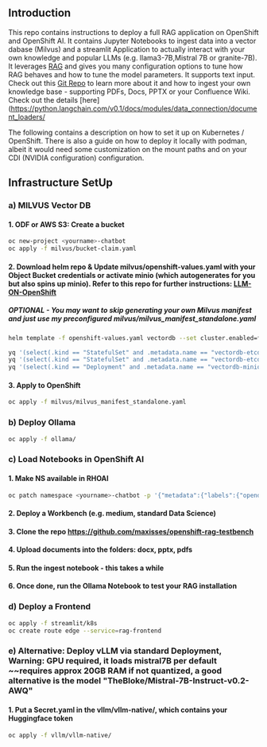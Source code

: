 ## Introduction
This repo contains instructions to deploy a full RAG application on OpenShift and OpenShift AI.
It contains Jupyter Notebooks to ingest data into a vector dabase (Milvus) and a streamlit Application to actually interact with your own knowledge and popular LLMs (e.g. llama3-7B,Mistral 7B or granite-7B).
It leverages [RAG](https://www.redhat.com/de/blog/redefining-development-retrieval-augmented-generation-rag-revolution-software-engineering) and gives you many configuration options to tune how RAG behaves and how to tune the model parameters. It supports text input. Check out this [Git Repo](https://github.com/maxisses/openshift-rag-testbench) to learn more about it and how to ingest your own knowledge base - supporting PDFs, Docs, PPTX or your Confluence Wiki. Check out the details [here](https://python.langchain.com/v0.1/docs/modules/data_connection/document_loaders/

The following contains a description on how to set it up on Kubernetes / OpenShift. There is also a guide on how to deploy it locally with podman, albeit it would need some customization on the mount paths and on your CDI (NVIDIA configuration) configuration.

## Infrastructure SetUp

### a) MILVUS Vector DB

#### 1. ODF or AWS S3: Create a bucket
```sh
oc new-project <yourname>-chatbot
oc apply -f milvus/bucket-claim.yaml
```

#### 2. Download helm repo & Update milvus/openshift-values.yaml with your Object Bucket credentials or activate minio (which autogenerates for you but also spins up minio). Refer to this repo for further instructions: [LLM-ON-OpenShift](https://github.com/rh-aiservices-bu/llm-on-openshift/tree/main/vector-databases/milvus)

##### OPTIONAL - You may want to skip generating your own Milvus manifest and just use my preconfigured milvus/milvus_manifest_standalone.yaml
```bash
helm template -f openshift-values.yaml vectordb --set cluster.enabled=false --set etcd.replicaCount=1 --set pulsar.enabled=false milvus/milvus > milvus_manifest_standalone.yaml

yq '(select(.kind == "StatefulSet" and .metadata.name == "vectordb-etcd") | .spec.template.spec.securityContext) = {}' -i milvus_manifest_standalone.yaml
yq '(select(.kind == "StatefulSet" and .metadata.name == "vectordb-etcd") | .spec.template.spec.containers[0].securityContext) = {"capabilities": {"drop": ["ALL"]}, "runAsNonRoot": true, "allowPrivilegeEscalation": false}' -i milvus_manifest_standalone.yaml
yq '(select(.kind == "Deployment" and .metadata.name == "vectordb-minio") | .spec.template.spec.securityContext) = {"capabilities": {"drop": ["ALL"]}, "runAsNonRoot": true, "allowPrivilegeEscalation": false}' -i milvus_manifest_standalone.yaml
```

#### 3. Apply to OpenShift
```bash
oc apply -f milvus/milvus_manifest_standalone.yaml
```

### b) Deploy Ollama
```bash
oc apply -f ollama/
```

### c) Load Notebooks in OpenShift AI

#### 1. Make NS available in RHOAI
```bash
oc patch namespace <yourname>-chatbot -p '{"metadata":{"labels":{"opendatahub.io/dashboard":"true"}}}' --type=merge
```

#### 2. Deploy a Workbench (e.g. medium, standard Data Science)

#### 3. Clone the repo https://github.com/maxisses/openshift-rag-testbench 

#### 4. Upload documents into the folders: docx, pptx, pdfs

#### 5. Run the ingest notebook - this takes a while

#### 6. Once done, run the Ollama Notebook to test your RAG installation

### d) Deploy a Frontend
```bash
oc apply -f streamlit/k8s
oc create route edge --service=rag-frontend
```

### e) Alternative: Deploy vLLM via standard Deployment, Warning: GPU required, it loads mistral7B per default ~~requires approx 20GB RAM if not quantized, a good alternative is the model "TheBloke/Mistral-7B-Instruct-v0.2-AWQ"

#### 1. Put a Secret.yaml in the vllm/vllm-native/, which contains your Huggingface token
```bash
oc apply -f vllm/vllm-native/

```